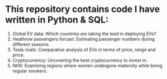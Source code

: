# This repository contains code I have written in Python & SQL:

1. Global EV data: Which countries are taking the lead in deploying EVs?
2. Heathrow passengers forcast: Estimating passenger numbers during different seasons.
3. Tesla rivals: Comparative analysis of EVs in terms of price, range and price.
4. Cryptocurrency: Uncovering the best cryptocurrency to invest in.
5. NHS: Examining regions where women  undergone maternity while being regular smokers.
